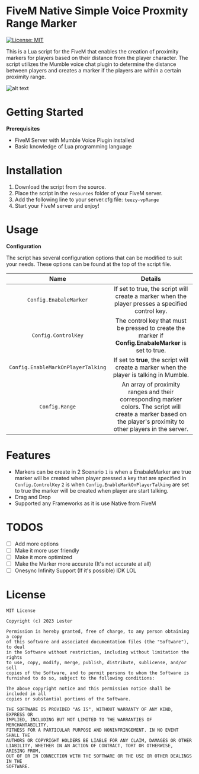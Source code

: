 # FiveM Native Simple Voice Proxmity Range Marker
[![License: MIT](https://img.shields.io/badge/License-MIT-yellow.svg)](https://github.com/Teezy-Core/teezy-vpRange/blob/main/LICENSE)

This is a Lua script for the FiveM that enables the creation of proximity markers for players based on their distance from the player character. The script utilizes the Mumble voice chat plugin to determine the distance between players and creates a marker if the players are within a certain proximity range.

![alt text](https://media.discordapp.net/attachments/804547922011095070/1098325134974144644/image.png?width=1038&height=584)

# Getting Started

**Prerequisites**

* FiveM Server with Mumble Voice Plugin installed
* Basic knowledge of Lua programming language

# Installation

1. Download the script from the source.
2. Place the script in the `resources` folder of your FiveM server.
3. Add the following line to your server.cfg file: `teezy-vpRange`
4. Start your FiveM server and enjoy!

# Usage

**Configuration**

The script has several configuration options that can be modified to suit your needs. These options can be found at the top of the script file.

| Name | Details    |
|:---:   |:---: |
| `Config.EnabaleMarker` | If set to true, the script will create a marker when the player presses a specified control key. |
| `Config.ControlKey` | The control key that must be pressed to create the marker if **Config.EnabaleMarker** is set to true. |
| `Config.EnableMarkOnPlayerTalking` | If set to **true**, the script will create a marker when the player is talking in Mumble. |
| `Config.Range` | An array of proximity ranges and their corresponding marker colors. The script will create a marker based on the player's proximity to other players in the server. |

# Features

* Markers can be create in 2 Scenario `1` is when a EnabaleMarker are true marker will be created when player pressed a key that are specified in `Config.ControlKey` `2` is when  `Config.EnableMarkOnPlayerTalking`  are set to true the marker will be created when player are start talking.
* Drag and Drop
* Supported any Frameworks as it is use Native from FiveM

# TODOS

- [ ] Add more options
- [ ] Make it more user friendly
- [ ] Make it more optimized
- [ ] Make the Marker more accurate (It's not accurate at all)
- [ ] Onesync Infinity Support (If it's possible) IDK LOL

# License

```
MIT License

Copyright (c) 2023 Lester

Permission is hereby granted, free of charge, to any person obtaining a copy
of this software and associated documentation files (the "Software"), to deal
in the Software without restriction, including without limitation the rights
to use, copy, modify, merge, publish, distribute, sublicense, and/or sell
copies of the Software, and to permit persons to whom the Software is
furnished to do so, subject to the following conditions:

The above copyright notice and this permission notice shall be included in all
copies or substantial portions of the Software.

THE SOFTWARE IS PROVIDED "AS IS", WITHOUT WARRANTY OF ANY KIND, EXPRESS OR
IMPLIED, INCLUDING BUT NOT LIMITED TO THE WARRANTIES OF MERCHANTABILITY,
FITNESS FOR A PARTICULAR PURPOSE AND NONINFRINGEMENT. IN NO EVENT SHALL THE
AUTHORS OR COPYRIGHT HOLDERS BE LIABLE FOR ANY CLAIM, DAMAGES OR OTHER
LIABILITY, WHETHER IN AN ACTION OF CONTRACT, TORT OR OTHERWISE, ARISING FROM,
OUT OF OR IN CONNECTION WITH THE SOFTWARE OR THE USE OR OTHER DEALINGS IN THE
SOFTWARE.
```
